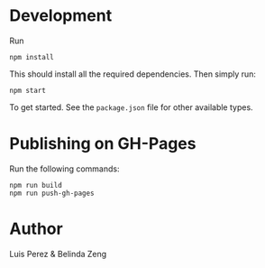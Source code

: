 # Development
Run
```
npm install
```

This should install all the required dependencies. Then simply run:

```
npm start
```

To get started. See the `package.json` file for other available types.


# Publishing on GH-Pages

Run the following commands:

```
npm run build
npm run push-gh-pages
```

# Author

Luis Perez & Belinda Zeng